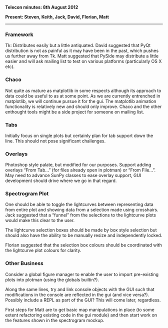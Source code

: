 
**Telecon minutes: 8th August 2012**

**Present: Steven, Keith, Jack, David, Florian, Matt**

***

### Framework
Tk: Distributes easily but a little antiquated. David suggested that PyQt distribution is not as painful as it may have been in the past, which pushes us further away from Tk. Matt suggested that PySide may distribute a little easier and will ask mailing list to test on various platforms (particularly OS X etc).

### Chaco
Not quite as mature as matplotlib in some respects although its approach to data could be useful to as at some point. As we are currently entrenched in matplotlib, we will continue pursue it for the gui. The matplotlib animation functionality is relatively new and should only improve. Chaco and the other enthought tools might be a side project for someone on mailing list.

### Tabs
Initially focus on single plots but certainly plan for tab support down the line. This should not pose significant challenges.

### Overlays
Photoshop style palate, but modified for our purposes. Support adding overlays “From Tab...” (for files already open in plotman) or “From File...”. May need to advance SunPy classes to ease overlay support, GUI development should drive where we go in that regard.

### Spectrogram Plot
One should be able to toggle the lightcurves between representing data from entire plot and showing data from a selection made using crosshairs. Jack suggested that a “funnel” from the selections to the lightcurve plots would make this clear to the user.

The lightcurve selection boxes should be made by box style selection but should also have the ability to be manually resize and independently locked.

Florian suggested that the selection box colours should be coordinated with the lightcurve plot colours for clarity.

### Other Business
Consider a global figure manager to enable the user to import pre-existing plots into plotman (using the globals builtin?).

Along the same lines, try and link console objects with the GUI such that modifications in the console are reflected in the gui (and vice versa?). Possibly include a REPL as part of the GUI? This will come later, regardless.

First steps for Matt are to get basic map manipulations in place (to some extent refactoring existing code in the gui module) and then start work on the features shown in the spectrogram mockup.